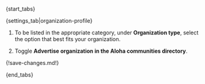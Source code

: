 {start_tabs}

{settings_tab|organization-profile}

1. To be listed in the appropriate category, under **Organization type**, select
the option that best fits your organization.

1. Toggle **Advertise organization in the Aloha communities
directory**.

{!save-changes.md!}

{end_tabs}
